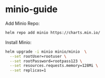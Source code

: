 # minio-guide

Add Minio Repo:
```bash
helm repo add minio https://charts.min.io/
```

Install Minio:
```bash
helm upgrade -i minio minio/minio  \
  --set rootUser=rootuser \
  --set rootPassword=rootpass123 \
  --set resources.requests.memory=128Mi \
  --set replicas=1
```


